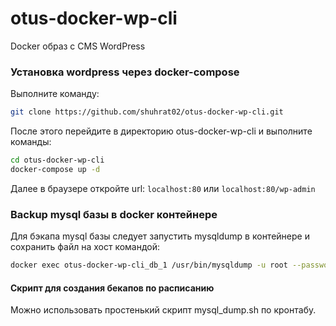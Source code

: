 # otus-docker-wp-cli
Docker образ с CMS WordPress

### Установка wordpress через docker-compose

Выполните команду:
```bash
git clone https://github.com/shuhrat02/otus-docker-wp-cli.git
```

После этого перейдите в директорию otus-docker-wp-cli и выполните команды:
```bash
cd otus-docker-wp-cli
docker-compose up -d
```
Далее в браузере откройте url:
`localhost:80` 
или 
`localhost:80/wp-admin`

### Backup mysql базы в docker контейнере
Для бэкапа mysql базы следует запустить mysqldump в контейнере и сохранить файл на хост командой:
```bash
docker exec otus-docker-wp-cli_db_1 /usr/bin/mysqldump -u root --password=wordpress wordpress > wordpress_db_$(date +%d%m%y,%T).sql
```

#### Скрипт для создания бекапов по расписанию
Можно использовать простенький скрипт mysql_dump.sh по кронтабу. 
